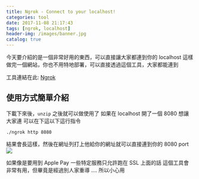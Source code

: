 ```yaml
---
title: Ngrok - Connect to your localhost!
categories: tool
date: 2017-11-08 21:17:43
tags: [ngrok, localhost]
header-img: /images/banner.jpg
catalog: true
---
```


今天要介紹的是一個非常好用的東西，可以直接讓大家都連到你的 localhost
這樣做完一個網站，你也不用特地部署，可以直接透過這個工具，大家都能連到

<!-- more -->

工具連結在此: [Ngrok](https://ngrok.com/)

## 使用方式簡單介紹

下載下來後，`unzip` 之後就可以做使用了
如果在 localhost 開了一個 8080 想讓大家連
可以在下這以下這行指令

```
./ngrok http 8080
```

結果會長這樣，然後在網址列打上他給你的網址就可以直接連到你的 8080 port 
![](https://i.imgur.com/9wgzJP7.png)

如果像是要用到 Apple Pay 一些特定服務只允許跑在 SSL 上面的話
這個工具會非常有用，但畢竟是經過別人家重導 .... 所以小心用